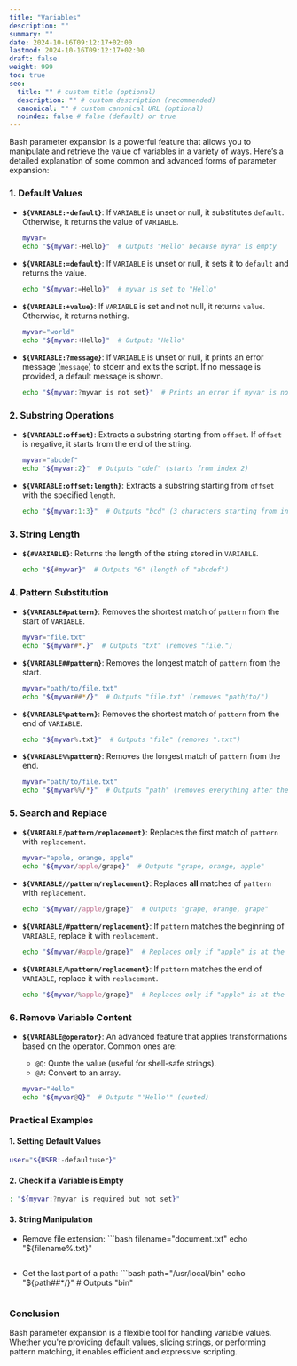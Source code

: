 ```yaml
---
title: "Variables"
description: ""
summary: ""
date: 2024-10-16T09:12:17+02:00
lastmod: 2024-10-16T09:12:17+02:00
draft: false
weight: 999
toc: true
seo:
  title: "" # custom title (optional)
  description: "" # custom description (recommended)
  canonical: "" # custom canonical URL (optional)
  noindex: false # false (default) or true
---
```


Bash parameter expansion is a powerful feature that allows you to manipulate and retrieve the value of variables in a variety of ways. Here’s a detailed explanation of some common and advanced forms of parameter expansion:

### 1. **Default Values**

- **`${VARIABLE:-default}`**: If `VARIABLE` is unset or null, it substitutes `default`. Otherwise, it returns the value of `VARIABLE`.

  ```bash
  myvar=
  echo "${myvar:-Hello}"  # Outputs "Hello" because myvar is empty

  ```

- **`${VARIABLE:=default}`**: If `VARIABLE` is unset or null, it sets it to `default` and returns the value.

  ```bash
  echo "${myvar:=Hello}"  # myvar is set to "Hello"

  ```

- **`${VARIABLE:+value}`**: If `VARIABLE` is set and not null, it returns `value`. Otherwise, it returns nothing.

  ```bash
  myvar="world"
  echo "${myvar:+Hello}"  # Outputs "Hello"

  ```

- **`${VARIABLE:?message}`**: If `VARIABLE` is unset or null, it prints an error message (`message`) to stderr and exits the script. If no message is provided, a default message is shown.

  ```bash
  echo "${myvar:?myvar is not set}"  # Prints an error if myvar is not set

  ```

### 2. **Substring Operations**

- **`${VARIABLE:offset}`**: Extracts a substring starting from `offset`. If `offset` is negative, it starts from the end of the string.

  ```bash
  myvar="abcdef"
  echo "${myvar:2}"  # Outputs "cdef" (starts from index 2)

  ```

- **`${VARIABLE:offset:length}`**: Extracts a substring starting from `offset` with the specified `length`.

  ```bash
  echo "${myvar:1:3}"  # Outputs "bcd" (3 characters starting from index 1)

  ```

### 3. **String Length**

- **`${#VARIABLE}`**: Returns the length of the string stored in `VARIABLE`.

  ```bash
  echo "${#myvar}"  # Outputs "6" (length of "abcdef")

  ```

### 4. **Pattern Substitution**

- **`${VARIABLE#pattern}`**: Removes the shortest match of `pattern` from the start of `VARIABLE`.

  ```bash
  myvar="file.txt"
  echo "${myvar#*.}"  # Outputs "txt" (removes "file.")

  ```

- **`${VARIABLE##pattern}`**: Removes the longest match of `pattern` from the start.

  ```bash
  myvar="path/to/file.txt"
  echo "${myvar##*/}"  # Outputs "file.txt" (removes "path/to/")

  ```

- **`${VARIABLE%pattern}`**: Removes the shortest match of `pattern` from the end of `VARIABLE`.

  ```bash
  echo "${myvar%.txt}"  # Outputs "file" (removes ".txt")

  ```

- **`${VARIABLE%%pattern}`**: Removes the longest match of `pattern` from the end.

  ```bash
  myvar="path/to/file.txt"
  echo "${myvar%%/*}"  # Outputs "path" (removes everything after the first "/")

  ```

### 5. **Search and Replace**

- **`${VARIABLE/pattern/replacement}`**: Replaces the first match of `pattern` with `replacement`.

  ```bash
  myvar="apple, orange, apple"
  echo "${myvar/apple/grape}"  # Outputs "grape, orange, apple"

  ```

- **`${VARIABLE//pattern/replacement}`**: Replaces **all** matches of `pattern` with `replacement`.

  ```bash
  echo "${myvar//apple/grape}"  # Outputs "grape, orange, grape"

  ```

- **`${VARIABLE/#pattern/replacement}`**: If `pattern` matches the beginning of `VARIABLE`, replace it with `replacement`.

  ```bash
  echo "${myvar/#apple/grape}"  # Replaces only if "apple" is at the start

  ```

- **`${VARIABLE/%pattern/replacement}`**: If `pattern` matches the end of `VARIABLE`, replace it with `replacement`.

  ```bash
  echo "${myvar/%apple/grape}"  # Replaces only if "apple" is at the end

  ```

### 6. **Remove Variable Content**

- **`${VARIABLE@operator}`**: An advanced feature that applies transformations based on the operator. Common ones are:

  - `@Q`: Quote the value (useful for shell-safe strings).
  - `@A`: Convert to an array.

  ```bash
  myvar="Hello"
  echo "${myvar@Q}"  # Outputs "'Hello'" (quoted)

  ```

### Practical Examples

#### 1. **Setting Default Values**

```bash
user="${USER:-defaultuser}"

```

#### 2. **Check if a Variable is Empty**

```bash
: "${myvar:?myvar is required but not set}"

```

#### 3. **String Manipulation**

- Remove file extension: ```bash
  filename="document.txt"
  echo "${filename%.txt}"

  ```

  ```

- Get the last part of a path: ```bash
  path="/usr/local/bin"
  echo "${path##\*/}" # Outputs "bin"

  ```

  ```

### Conclusion

Bash parameter expansion is a flexible tool for handling variable values. Whether you're providing default values, slicing strings, or performing pattern matching, it enables efficient and expressive scripting.

